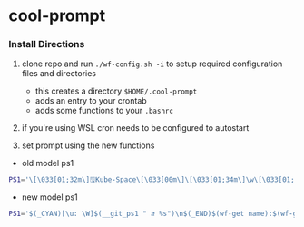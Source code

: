 # cool-prompt

### Install Directions
1. clone repo and run `./wf-config.sh -i` to setup required configuration files and directories
    - this creates a directory `$HOME/.cool-prompt`
    - adds an entry to your crontab
    - adds some functions to your `.bashrc`

2. if you're using WSL cron needs to be configured to autostart
3. set prompt using the new functions

- old model ps1
```sh
PS1='\[\033[01;32m\]🖫Kube-Space\[\033[00m\]\[\033[01;34m\]\w\[\033[01;32m\] ⮁:\[\033[01;33m\]$(gitbranch)\[\033[01;32m\] ♲:\[\033[01;33m\]$ENV `if [ "$(plstatus 2)" = succeeded ]; then printf "\[\033[01;32m\]$(plstatus 0)"; elif [ "$(plstatus 1)" = inProgress ]; then printf "$(plstatus 0)"; else printf "\[\033[31m\]$(plstatus 0)"; fi;`\[\033[00m\]\n$ '
```

- new model ps1
```sh
PS1='$(_CYAN)[\u: \W]$(__git_ps1 " ⇵ %s")\n$(_END)$(wf-get name):$(wf-get conclusion)\n$ '
```
